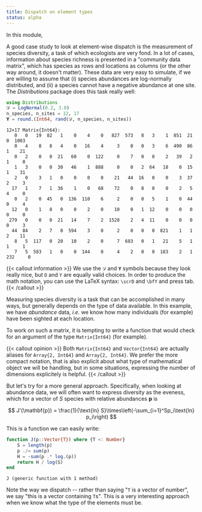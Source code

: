 ```yaml
---
title: Dispatch on element types
status: alpha
---
```


In this module,

<!-- more -->

A good case study to look at element-wise dispatch is the measurement of
species diversity, a task of which ecologists are very fond. In a lot of
cases, information about species richness is presented in a "community data
matrix", which has species as rows and locations as columns (or the other way
around, it doesn't matter). These data are very easy to simulate, if we are
willing to assume that (i) species abundances are log-normally distributed,
and (ii) a species cannot have a negative abundance at one site. The
*Distributions* package does this task really well:

````julia
using Distributions
𝒟 = LogNormal(0.2, 3.0)
n_species, n_sites = 12, 17
𝐘 = round.(Int64, rand(𝒟, n_species, n_sites))
````

````
12×17 Matrix{Int64}:
   0   0   19  82   1    0    4    0   827  573   8   3    1  851  21    0  1003
   0   4    8   8   4    0   16    4     3    0   0   3    6  490  86    1    21
   0   2    0   0  21   60    0  122     0    7   0   0    2   39   2    1     0
   1   3    0   0  30   46    1  888     0    0   2  64   18    0  15    1    31
   2   0    3   1   0    0    0    0    21   44  16   0    0    3  37    2     3
  17   1    7   1  36    1    0   68    72    0   8   0    0    2   5    4     0
   0   2    0  45   0  136  110    6     2    0   0   5    1    0  44    0     4
  12   0    1   8   0    0    2    0    10    0   1  12    0    0   0    0     0
 279   0    0   0  21   14    7    2  1528    2   4  11    0    0   0    0     3
  44  84    2   7   0  594    3    0     2    0   0   0  821    1   1    2    11
   8   5  117   0  20   10    2    0     7  683   0   1   21    5   1    1     1
   7   5  583   1   0    0  144    0     4    2   0   0  183    2   1  232     0
````

{{< callout information >}}
We use the `𝒟` and `𝐘` symbols because they look really nice, but
`D` and `Y` are equally valid choices. In order to produce the math notation,
you can use the LaTeX syntax: `\scrD` and `\bfY` and press tab.
{{< /callout >}}

Measuring species diversity is a task that can be accomplished in many ways,
but generally depends on the type of data available. In this example, we have
*abundance* data, *i.e.* we know how many individuals (for example) have been
sighted at each location.

To work on such a matrix, it is tempting to write a function that would check
for an argument of the type `Matrix{Int64}` (for example).

{{< callout opinion >}}
Both `Matrix{Int64}` and `Vector{Int64}` are actually aliases for
`Array{2, Int64}` and `Array{2, Int64}`. We prefer the more compact notation,
that is also explicit about what type of mathematical object we will be
handling, but in some situations, expressing the number of dimensions
explicitely is helpful.
{{< /callout >}}

But let's try for a more general approach. Specifically, when looking at
abundance data, we will often want to express diversity as the eveness, which
for a vector of $S$ species with relative abundances $\mathbf{p}$ is

$$
J'(\mathbf{p}) = \frac{1}{\text{ln} S}\times\left(-\sum_{i=1}^Sp_i\text{ln} p_i\right)
$$

This is a function we can easily write:

````julia
function J(p::Vector{T}) where {T <: Number}
    S = length(p)
    p ./= sum(p)
    H = -sum(p .* log.(p))
    return H / log(S)
end
````

````
J (generic function with 1 method)
````

Note the way we dispatch -- rather than saying "`T` is a vector of number", we
say "this is a vector containing `T`s". This is a very interesting approach
when we know what the type of the elements must be.

